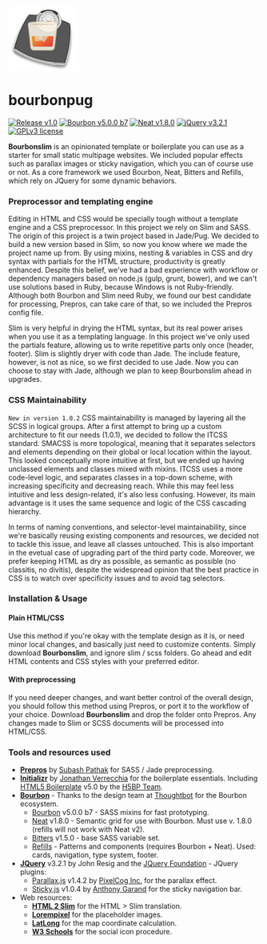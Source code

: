 [<img src="https://github.com/pixelminds/bourbonslim/blob/master/bourbonslim_logo.png" alt="Bourbonslim logo">](https://github.com/pixelminds/bourbonslim)

# bourbonpug
[![Release v1.0](https://img.shields.io/badge/release-v1.0.125-orange.svg)](https://github.com/pixelminds/bourbonslim) [![Bourbon v5.0.0 b7](https://img.shields.io/badge/bourbon-v5.0.0%20b7-red.svg)](http://bourbon.io/) [![Neat v1.8.0](https://img.shields.io/badge/neat-v1.8.0-blue.svg)](https://github.com/thoughtbot/neat/tree/neat-1.8.0-node-sass) [![jQuery v3.2.1](https://img.shields.io/badge/jquery-v3.2.1-green.svg)](https://jquery.com/) [![GPLv3 license](https://img.shields.io/badge/license-GPLv3-blue.svg)](https://www.gnu.org/licenses/gpl-3.0.txt) 

**Bourbonslim** is an opinionated template or boilerplate you can use as a starter for small static multipage websites. We included popular effects such as parallax images or sticky navigation, which you can of course use or not. As a core framework we used Bourbon, Neat, Bitters and Refills, which rely on JQuery for some dynamic behaviors.  
### Preprocessor and templating engine
Editing in HTML and CSS would be specially tough without a template engine and a CSS preprocessor. In this project we rely on Slim and SASS. The origin of this project is a twin project based in Jade/Pug. We decided to build a new version based in Slim, so now you know where we made the project name up from. By using mixins, nesting & variables in CSS and dry syntax with partials for the HTML structure, productivity is greatly enhanced. Despite this belief, we've had a bad experience with workflow or dependency managers based on node.js (gulp, grunt, bower), and we can't use solutions based in Ruby, because Windows is not Ruby-friendly. Although both Bourbon and Slim need Ruby, we found our best candidate for processing, Prepros, can take care of that, so we included the Prepros config file.

Slim is very helpful in drying the HTML syntax, but its real power arises when you use it as a templating language. In this project we've only used the partials feature, allowing us to write repetitive parts only once (header, footer). Slim is slightly dryer with code than Jade. The include feature, however, is not as nice, so we first decided to use Jade. Now you can choose to stay with Jade, although we plan to keep Bourbonslim ahead in upgrades.
### CSS Maintainability
`New in version 1.0.2` CSS maintainability is managed by layering all the SCSS in logical groups. After a first attempt to bring up a custom architecture to fit our needs (1.0.1), we decided to follow the ITCSS standard. SMACSS is more topological, meaning that it separates selectors and elements depending on their global or local location within the layout. This looked conceptually more intuitive at first, but we ended up having unclassed elements and classes mixed with mixins. ITCSS uses a more code-level logic, and separates classes in a top-down scheme, with increasing specificity and decreasing reach. While this may feel less intuitive and less design-related, it's also less confusing. However, its main advantage is it uses the same sequence and logic of the CSS cascading hierarchy.

In terms of naming conventions, and selector-level maintainability, since we're basically reusing existing components and resources, we decided not to tackle this issue, and leave all classes untouched. This is also important in the evetual case of upgrading part of the third party code. Moreover, we prefer keeping HTML as dry as possible, as semantic as possible (no classitis, no divitis), despite the widespread opinion that the best practice in CSS is to watch over specificity issues and to avoid tag selectors.
### Installation & Usage
#### Plain HTML/CSS
Use this method if you're okay with the template design as it is, or need minor local changes, and basically just need to customize contents. Simply download **Bourbonslim**, and ignore slim / scss folders. Go ahead and edit HTML contents and CSS styles with your preferred editor.
#### With preprocessing
If you need deeper changes, and want better control of the overall design, you should follow this method using Prepros, or port it to the workflow of your choice. Download **Bourbonslim** and drop the folder onto Prepros. Any changes made to Slim or SCSS documents will be processed into HTML/CSS.
### Tools and resources used
* [**Prepros**](https://prepros.io/) by [Subash Pathak](https://github.com/Subash) for SASS / Jade preprocessing.
* [**Initializr**](http://www.initializr.com/) by [Jonathan Verrecchia](http://verekia.com/) for the boilerplate essentials. Including [HTML5 Boilerplate](https://html5boilerplate.com/) v5.0 by the [H5BP Team](https://github.com/h5bp).
* [**Bourbon**](http://bourbon.io) - Thanks to the design team at [Thoughtbot](http://thoughtbot.com/) for the Bourbon ecosystem.
  * [Bourbon](https://github.com/thoughtbot/bourbon) v5.0.0 b7 - SASS mixins for fast prototyping.
  * [Neat](https://github.com/thoughtbot/neat) v1.8.0 - Semantic grid for use with Bourbon. Must use v. 1.8.0 (refills will not work with Neat v2).
  * [Bitters](https://github.com/thoughtbot/bitters) v1.5.0 - base SASS variable set.
  * [Refills](http://refills.bourbon.io/) - Patterns and components (requires Bourbon + Neat). Used: cards, navigation, type system, footer.
* [**JQuery**](https://code.jquery.com/jquery-3.2.1.min.js) v3.2.1 by John Resig and the [JQuery Foundation](https://jquery.org/team/) - JQuery plugins:
  * [Parallax.js](http://pixelcog.github.io/parallax.js/) v1.4.2 by [PixelCog Inc.](http://pixelcog.com/about/) for the parallax effect.
  * [Sticky.js](http://stickyjs.com/) v1.0.4 by [Anthony Garand](http://anthonygarand.com/) for the sticky navigation bar.
* Web resources:
  * [**HTML 2 Slim**](https://html2slim.herokuapp.com/) for the HTML > Slim translation.
  * [**Lorempixel**](http://lorempixel.com/) for the placeholder images.
  * [**LatLong**](http://www.latlong.net/) for the map coordinate calculation.
  * [**W3 Schools**](https://www.w3schools.com/icons/default.asp) for the social icon procedure.

